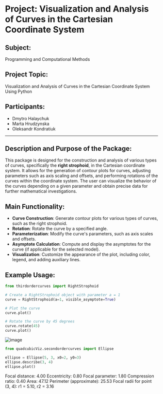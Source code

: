 # Project: Visualization and Analysis of Curves in the Cartesian Coordinate System

## Subject:
Programming and Computational Methods

## Project Topic:
Visualization and Analysis of Curves in the Cartesian Coordinate System Using Python

## Participants:
- Dmytro Halaychuk
- Marta Hrudzynska
- Oleksandr Kondratiuk

---

## Description and Purpose of the Package:

This package is designed for the construction and analysis of various types of curves, specifically the **right strophoid**, in the Cartesian coordinate system. It allows for the generation of contour plots for curves, adjusting parameters such as axis scaling and offsets, and performing rotations of the curves within the coordinate system. The user can visualize the behavior of the curves depending on a given parameter and obtain precise data for further mathematical investigations.

## Main Functionality:
- **Curve Construction**: Generate contour plots for various types of curves, such as the right strophoid.
- **Rotation**: Rotate the curve by a specified angle.
- **Parameterization**: Modify the curve's parameters, such as axis scales and offsets.
- **Asymptote Calculation**: Compute and display the asymptotes for the curve (if applicable for the selected model).
- **Visualization**: Customize the appearance of the plot, including color, legend, and adding auxiliary lines.

## Example Usage:
```python
from thirdordercurves import RightStrophoid

# Create a RightStrophoid object with parameter a = 1
curve = RightStrophoid(a=1, visible_asymptote=True)

# Plot the curve
curve.plot()

# Rotate the curve by 45 degrees
curve.rotate(45)
curve.plot()
```
![image](https://github.com/user-attachments/assets/5cc39850-fb5a-4afc-a815-f5c0a63056ed)
```python
from quadcubicViz.secondordercurves import Ellipse

ellipse = Ellipse(5, 3, x0=2, y0=3)
ellipse.describe(3, 4)
ellipse.plot()
```
Focal distance: 4.00
Eccentricity: 0.80
Focal parameter: 1.80
Compression ratio: 0.40
Area: 47.12
Perimeter (approximate): 25.53
Focal radii for point (3, 4): r1 = 5.10, r2 = 3.16



